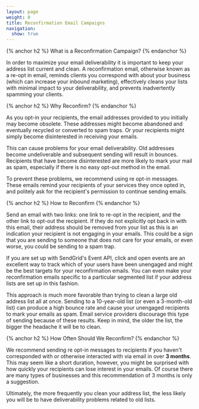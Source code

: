 ```yaml
---
layout: page
weight: 0
title: Reconfirmation Email Campaigns
navigation:
  show: true
---
```


{% anchor h2 %}
What is a Reconfirmation Campaign? 
{% endanchor %}

In order to maximize your email deliverability it is important to keep
your address list current and clean. A reconfirmation email, otherwise
known as a re-opt in email, reminds clients you correspond with about
your business (which can increase your inbound marketing), effectively
cleans your lists with minimal impact to your deliverability, and
prevents inadvertently spamming your clients.

{% anchor h2 %}
Why Reconfirm? 
{% endanchor %}

As you opt-in your recipients, the email addresses provided to you
initially may become obsolete. These addresses might become abandoned
and eventually recycled or converted to spam traps. Or your recipients
might simply become disinterested in receiving your emails.

This can cause problems for your email deliverability. Old addresses 
become undeliverable and subsequent sending will result in bounces.
Recipients that have become disinterested are more likely to mark 
your mail as spam, especially if there is no easy opt-out method in the email.

To prevent these problems, we recommend using re opt-in messages. 
These emails remind your recipients of your services they once opted 
in, and politely ask for the recipient's permission to continue sending 
emails. 

{% anchor h2 %}
How to Reconfirm 
{% endanchor %}

Send an email with two links: one link to re-opt in the recipient, 
and the other link to opt-out the recipient. If they do not 
explicitly opt back in with this email, their address should be 
removed from your list as this is an indication your recipient is not 
engaging in your emails. This could be a sign that you are sending to 
someone that does not care for your emails, or even worse, you could 
be sending to a spam trap.

If you are set up with SendGrid's Event API, click and open events are 
an excellent way to track which of your users have been unengaged and 
might be the best targets for your reconfirmation emails. You can even 
make your reconfirmation emails specific to a particular segmented list 
if your address lists are set up in this fashion.

This approach is much more favorable than trying to clean a large old 
address list all at once. Sending to a 10-year-old list (or even a 
3-month-old list) can produce a high bounce rate and cause your 
unengaged recipients to mark your emails as spam. Email service 
providers discourage this type of sending because of these results. 
Keep in mind, the older the list, the bigger the headache it will be to clean.

{% anchor h2 %}
How Often Should We Reconfirm? 
{% endanchor %}

We recommend sending re opt-in messages to recipients if you haven't 
corresponded with or otherwise interacted with via email in over **3 
months**. This may seem like a short duration, however, you might be 
surprised with how quickly your recipients can lose interest in your 
emails. Of course there are many types of businesses and this 
recommendation of 3 months is only a suggestion. 

Ultimately, the more frequently you clean your address list, the less 
likely you will be to have deliverability problems related to old lists.

